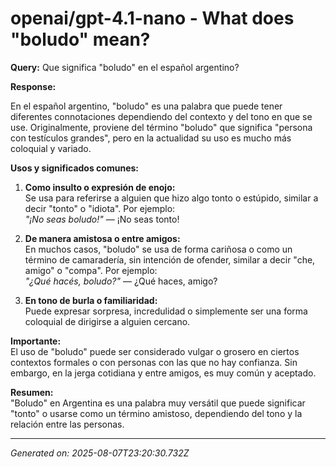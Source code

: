 # openai/gpt-4.1-nano - What does "boludo" mean?

**Query:** Que significa "boludo" en el español argentino?



**Response:**

En el español argentino, "boludo" es una palabra que puede tener diferentes connotaciones dependiendo del contexto y del tono en que se use. Originalmente, proviene del término "boludo" que significa "persona con testículos grandes", pero en la actualidad su uso es mucho más coloquial y variado.

**Usos y significados comunes:**

1. **Como insulto o expresión de enojo:**  
   Se usa para referirse a alguien que hizo algo tonto o estúpido, similar a decir "tonto" o "idiota". Por ejemplo:  
   *"¡No seas boludo!"* — ¡No seas tonto!

2. **De manera amistosa o entre amigos:**  
   En muchos casos, "boludo" se usa de forma cariñosa o como un término de camaradería, sin intención de ofender, similar a decir "che, amigo" o "compa". Por ejemplo:  
   *"¿Qué hacés, boludo?"* — ¿Qué haces, amigo?

3. **En tono de burla o familiaridad:**  
   Puede expresar sorpresa, incredulidad o simplemente ser una forma coloquial de dirigirse a alguien cercano.

**Importante:**  
El uso de "boludo" puede ser considerado vulgar o grosero en ciertos contextos formales o con personas con las que no hay confianza. Sin embargo, en la jerga cotidiana y entre amigos, es muy común y aceptado.

**Resumen:**  
"Boludo" en Argentina es una palabra muy versátil que puede significar "tonto" o usarse como un término amistoso, dependiendo del tono y la relación entre las personas.

---
*Generated on: 2025-08-07T23:20:30.732Z*
